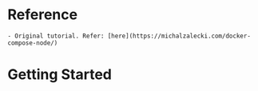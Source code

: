 # Reference
    - Original tutorial. Refer: [here](https://michalzalecki.com/docker-compose-node/)

# Getting Started
